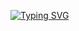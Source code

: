 [![Typing SVG](https://readme-typing-svg.demolab.com/?lines=Welcome+to+iTvX;欢迎来到iTvX)](https://git.io/typing-svg)
